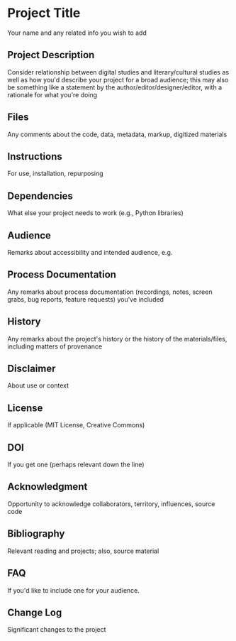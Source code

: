 # Project Title 
Your name and any related info you wish to add 

## Project Description 

Consider relationship between digital studies and literary/cultural studies as well as how you'd describe your project for a broad audience; this may also be something like a statement by the author/editor/designer/editor, with a rationale for what you're doing 

## Files 

Any comments about the code, data, metadata, markup, digitized materials

## Instructions 

For use, installation, repurposing 

## Dependencies 

What else your project needs to work (e.g., Python libraries) 

## Audience 

Remarks about accessibility and intended audience, e.g. 

## Process Documentation 

Any remarks about process documentation (recordings, notes, screen grabs, bug reports, feature requests) you've included 

## History 

Any remarks about the project's history or the history of the materials/files, including matters of provenance 

## Disclaimer

About use or context 

## License 

If applicable (MIT License, Creative Commons) 

## DOI 

If you get one (perhaps relevant down the line) 

## Acknowledgment

Opportunity to acknowledge collaborators, territory, influences, source code  

## Bibliography 

Relevant reading and projects; also, source material

## FAQ

If you'd like to include one for your audience. 

## Change Log 

Significant changes to the project 

